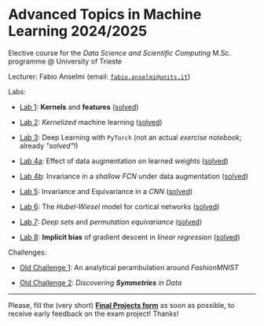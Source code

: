 # Advanced Topics in Machine Learning 2024/2025

Elective course for the *Data Science and Scientific Computing* M.Sc. programme @ University of Trieste

Lecturer: Fabio Anselmi (email: [`fabio.anselmi@units.it`](mailto:fabio.anselmi@units.it))

Labs:

* [Lab 1](./notebooks/AdvML_UniTS_2024_Lab_01_Intro_to_Kernels.ipynb): **Kernels** and **features** ([solved](./solutions/AdvML_UniTS_2024_Lab_01_Intro_to_Kernels_Solved.ipynb))

* [Lab 2](./notebooks/AdvML_UniTS_2024_Lab_02_Kernel_ridge_regression_and_kPCA.ipynb): *Kernelized* machine learning ([solved](./solutions/AdvML_UniTS_2024_Lab_02_Kernel_ridge_regression_and_kPCA_Solved.ipynb))

* [Lab 3](./notebooks/AdvML_UniTS_2024_Lab_03_DL_with_PyTorch/AdvML_UniTS_2024_Lab_03_DL_with_PyTorch_02_nnets.ipynb): Deep Learning with `PyTorch` (not an actual *exercise notebook*; already *"solved"*!)

* [Lab 4a](./notebooks/AdvML_UniTS_2024_Lab_04_FCN_Augmentation.ipynb): Effect of data augmentation on learned weights ([solved](./solutions/AdvML_UniTS_2024_Lab_04_FCN_Augmentation_Solved.ipynb))

* [Lab 4b](./notebooks/AdvML_UniTS_2024_Lab_04bis_FCN_Invariance.ipynb): Invariance in a *shallow FCN* under data augmentation ([solved](./solutions/AdvML_UniTS_2024_Lab_04bis_FCN_Invariance_Solved.ipynb))

* [Lab 5](./notebooks/AdvML_UniTS_2024_Lab_05_CNN_Invariance_Equivariance.ipynb): Invariance and Equivariance in a *CNN* ([solved](./solutions/AdvML_UniTS_2024_Lab_05_CNN_Invariance_Equivariance_Solved.ipynb))

* [Lab 6](./notebooks/AdvML_UniTS_2024_Lab_06_Cortex_Hubel_Wiesel.ipynb): The *Hubel-Wiesel* model for cortical networks ([solved](./solutions/AdvML_UniTS_2024_Lab_06_Cortex_Hubel_Wiesel_Solved.ipynb))

* [Lab 7](./notebooks/AdvML_UniTS_2024_Lab_07_Permutation_Equivariance.ipynb): *Deep sets* and *permutation equivariance* ([solved](./solutions/AdvML_UniTS_2024_Lab_07_Permutation_Equivariance_Solved.ipynb))

* [Lab 8](./notebooks/AdvML_UniTS_2024_Lab_08_Implicit_Bias.ipynb): **Implicit bias** of gradient descent in *linear regression* ([solved](./solutions/AdvML_UniTS_2024_Lab_08_Implicit_Bias_Solved.ipynb))

Challenges:

* [Old Challenge 1](./notebooks/AdvML_Challenge_2023_1_old.ipynb): An analytical perambulation around *FashionMNIST*

* [Old Challenge 2](./notebooks/AdvML_Challenge_2023_2_old.ipynb): *Discovering **Symmetries** in Data*

---

Please, fill the (very short) [**Final Projects form**](https://forms.gle/BsfG9BJfxuZy6tjN7) as soon as possible, to receive early feedback on the exam project! Thanks!
